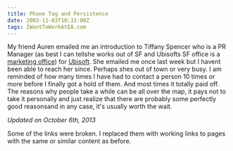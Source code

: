```yaml
---
title: Phone Tag and Persistence
date: 2003-11-03T10:32:00Z
tags: IWantToWorkAtEA.com
---
```

My friend Auren emailed me an introduction to Tiffany Spencer who is a PR Manager (as best I can tellshe works out of SF and Ubisofts SF office is a [marketing office][1]) for [Ubisoft][2]. She emailed me once last week but I havent been able to reach her since. Perhaps shes out of town or very busy. I am reminded of how many times I have had to contact a person 10 times or more before I finally got a hold of them. And most times it totally paid off. The reasons why people take a while can be all over the map, it pays not to take it personally and just realize that there are probably some perfectly good reasonsand in any case, it's usually worth the wait.

*Updated on October 6th, 2013*

Some of the links were broken. I replaced them with working links to pages with the same or similar content as before.

 [1]: https://www.ubisoftgroup.com/en-US/about_ubisoft/world_presence/biz_northamerica.aspx
 [2]: http://en.wikipedia.org/wiki/Ubisoft
